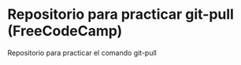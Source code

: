 # Repositorio para practicar git-pull (FreeCodeCamp)
Repositorio para practicar el comando git-pull
